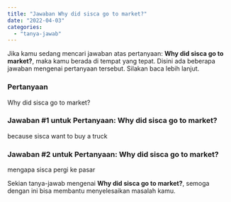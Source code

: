 ```yaml
---
title: "Jawaban Why did sisca go to market?"
date: "2022-04-03"
categories: 
  - "tanya-jawab"
---
```


Jika kamu sedang mencari jawaban atas pertanyaan: **Why did sisca go to market?**, maka kamu berada di tempat yang tepat. Disini ada beberapa jawaban mengenai pertanyaan tersebut. Silakan baca lebih lanjut.

### Pertanyaan

Why did sisca go to market?  

### Jawaban #1 untuk Pertanyaan: Why did sisca go to market?  

because sisca want to buy a truck

### Jawaban #2 untuk Pertanyaan: Why did sisca go to market?  

mengapa sisca pergi ke pasar

Sekian tanya-jawab mengenai **Why did sisca go to market?**, semoga dengan ini bisa membantu menyelesaikan masalah kamu.
